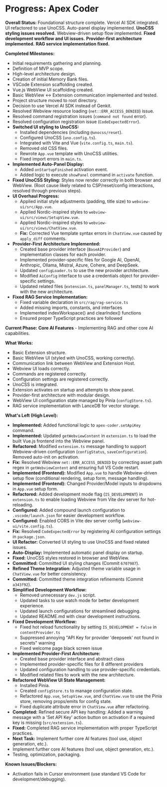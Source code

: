 <!-- Version: 1.34 | Last Updated: 2025-07-08 --> <!-- Updated Version -->

# Progress: Apex Coder

**Overall Status:** Foundational structure complete. Vercel AI SDK integrated. UI refactored to use UnoCSS. Auto-panel display implemented. **UnoCSS styling issues resolved.** Webview-driven setup flow implemented. **Fixed development workflow and UI issues.** **Provider-first architecture implemented.** **RAG service implementation fixed.**

**Completed Milestones:**

- Initial requirements gathering and planning.
- Definition of MVP scope.
- High-level architecture design.
- Creation of initial Memory Bank files.
- VSCode Extension scaffolding created.
- Vue.js WebView UI scaffolding created.
- Basic WebView <-> Extension communication implemented and tested.
- Project structure moved to root directory.
- Decision to use Vercel AI SDK instead of Genkit.
- Resolved Webview resource loading (`net::ERR_ACCESS_DENIED`) issue.
- Resolved command registration issues (`command not found` error).
- Resolved configuration registration issue (`CodeExpectedError`).
- **Switched UI styling to UnoCSS:**
  - Installed dependencies (including `@unocss/reset`).
  - Configured UnoCSS (`uno.config.ts`).
  - Integrated with Vite and Vue (`vite.config.ts`, `main.ts`).
  - Removed old CSS files.
  - Rewrote `App.vue` template with UnoCSS utilities.
  - Fixed import errors in `main.ts`.
- **Implemented Auto-Panel Display:**
  - Added `onStartupFinished` activation event.
  - Added logic to execute `showPanel` command in `activate` function.
- **Fixed UnoCSS Styling:** Styles now render correctly in both browser and WebView. (Root cause likely related to CSP/reset/config interactions, resolved through previous steps).
- **UI Overhaul Progress:**
  - Applied initial style adjustments (padding, title size) to `webview-ui/src/App.vue`.
  - Applied Nordic-inspired styles to `webview-ui/src/views/SetupView.vue`.
  - Applied Nordic-inspired styles to `webview-ui/src/views/ChatView.vue`.
  - **Fix:** Corrected Vue template syntax errors in `ChatView.vue` caused by `apply_diff` comments.
- **Provider-First Architecture Implemented:**
  - Created base provider interface (`BaseAIProvider`) and implementation classes for each provider.
  - Implemented provider-specific files for Google AI, OpenAI, Anthropic, Ollama, Mistral, Azure, Cohere, and DeepSeek.
  - Updated `configLoader.ts` to use the new provider architecture.
  - Modified `AiConfig` interface to use a credentials object for provider-specific settings.
  - Updated related files (`extension.ts`, `panelManager.ts`, tests) to work with the new architecture.
- **Fixed RAG Service Implementation:**
  - Fixed variable declaration in `src/rag/rag-service.ts`
  - Added missing imports, constants, and interfaces
  - Implemented indexWorkspace() and clearIndex() functions
  - Ensured proper TypeScript practices are followed

**Current Phase:** **Core AI Features** - Implementing RAG and other core AI capabilities.

**What Works:**

- Basic Extension structure.
- Basic WebView UI (styled with UnoCSS, working correctly).
- Communication link between WebView and Extension Host.
- Webview UI loads correctly.
- Commands are registered correctly.
- Configuration settings are registered correctly.
- UnoCSS is integrated.
- Extension activates on startup and attempts to show panel.
- Provider-first architecture with modular design.
- WebView UI configuration state managed by Pinia (`configStore.ts`).
- RAG service implementation with LanceDB for vector storage.

**What's Left (High Level):**

- **Implemented:** Added functional logic to `apex-coder.setApiKey` command.
- **Implemented:** Updated `getWebviewContent` in `extension.ts` to load the built Vue.js frontend into the Webview panel.
- **Refactored:** Modified `extension.ts` message handling to support Webview-driven configuration (`configStatus`, `saveConfiguration`). Removed auto-init on activation.
- **Fix:** Resolved Webview `net::ERR_ACCESS_DENIED` by correcting asset path regex in `getWebviewContent` and ensuring full VS Code restart. <!-- Updated Fix -->
- **Implemented (Frontend):** Modified `App.vue` to handle Webview-driven setup flow (conditional rendering, setup form, message handling).
- **Implemented (Frontend):** Changed Provider/Model inputs to dropdowns in `App.vue` setup form.
- **Refactored:** Added development mode flag (`IS_DEVELOPMENT`) in `extension.ts` to enable loading Webview from Vite dev server for hot-reloading.
- **Configured:** Added compound launch configuration to `.vscode/launch.json` for easier development workflow.
- **Configured:** Enabled CORS in Vite dev server config (`webview-ui/vite.config.ts`).
- **Fix:** Resolved `CodeExpectedError` by registering AI configuration settings in `package.json`.
- **UI Refactor:** Converted UI styling to use UnoCSS and fixed related issues.
- **Auto-Display:** Implemented automatic panel display on startup.
- **Fixed:** UnoCSS styles restored in browser and WebView.
- **Committed:** Committed UI styling changes (Commit `6707987`).
- **Refined Theme Integration:** Adjusted theme variable usage in `ChatView.vue` for better consistency.
- **Committed:** Committed theme integration refinements (Commit `a343f92`).
- **Simplified Development Workflow:**
  - Removed unnecessary `dev.js` script.
  - Updated tasks to use watch mode for better development experience.
  - Updated launch configurations for streamlined debugging.
  - Updated README.md with clear development instructions.
- **Fixed Development Workflow:**
  - Fixed hot reload functionality by setting `IS_DEVELOPMENT = false` in `contentProvider.ts`
  - Suppressed annoying "API Key for provider 'deepseek' not found in secrets" warning
  - Fixed welcome page black screen issue
- **Implemented Provider-First Architecture:**
  - Created base provider interface and abstract class
  - Implemented provider-specific files for 8 different providers
  - Updated configuration handling to use provider-specific credentials.
  - Modified related files to work with the new architecture.
- **Refactored WebView UI State Management:**
  - Installed Pinia.
  - Created `configStore.ts` to manage configuration state.
  - Refactored `App.vue`, `SetupView.vue`, and `ChatView.vue` to use the Pinia store, removing props/emits for config state.
  - Fixed duplicate attribute error in `ChatView.vue` after refactoring.
- **Completed:** Refined secure API key handling: Added a warning message with a 'Set API Key' action button on activation if a required key is missing (`src/extension.ts`).
- **Fixed:** Completed RAG service implementation with proper TypeScript practices.
- **Next Task:** Implement further core AI features (tool use, object generation, etc.).
- Implement further core AI features (tool use, object generation, etc.).
- Testing, optimization, packaging.

**Known Issues/Blockers:**

- Activation fails in Cursor environment (use standard VS Code for development/debugging).
